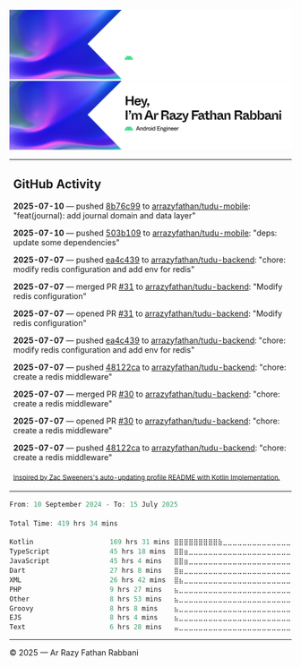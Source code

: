 ![Ar Razy Fathan Rabbani Banner](https://github.com/arrazyfathan/arrazyfathan/blob/main/media/banner-dark.png#gh-dark-mode-only)
![Ar Razy Fathan Rabbani Banner](https://github.com/arrazyfathan/arrazyfathan/blob/main/media/banner-light.png#gh-light-mode-only)

<table><tr><td valign="top" width="100%">    

## GitHub Activity

**2025-07-10** — pushed [8b76c99](https://github.com/arrazyfathan/tudu-mobile/commits/8b76c99bfb1df389d5e86a6c9bd2d7c72d45cb10) to [arrazyfathan/tudu-mobile](https://github.com/arrazyfathan/tudu-mobile): "feat(journal): add journal domain and data layer"

**2025-07-10** — pushed [503b109](https://github.com/arrazyfathan/tudu-mobile/commits/503b109203235d795afcbaf26779b2954a226223) to [arrazyfathan/tudu-mobile](https://github.com/arrazyfathan/tudu-mobile): "deps: update some dependencies"

**2025-07-07** — pushed [ea4c439](https://github.com/arrazyfathan/tudu-backend/commits/ea4c439b207718025ac80eca3904eff0886b4905) to [arrazyfathan/tudu-backend](https://github.com/arrazyfathan/tudu-backend): "chore: modify redis configuration and add env for redis"

**2025-07-07** — merged PR [#31](https://github.com/arrazyfathan/tudu-backend/pull/31) to [arrazyfathan/tudu-backend](https://github.com/arrazyfathan/tudu-backend): "Modify redis configuration"

**2025-07-07** — opened PR [#31](https://github.com/arrazyfathan/tudu-backend/pull/31) to [arrazyfathan/tudu-backend](https://github.com/arrazyfathan/tudu-backend): "Modify redis configuration"

**2025-07-07** — pushed [ea4c439](https://github.com/arrazyfathan/tudu-backend/commits/ea4c439b207718025ac80eca3904eff0886b4905) to [arrazyfathan/tudu-backend](https://github.com/arrazyfathan/tudu-backend): "chore: modify redis configuration and add env for redis"

**2025-07-07** — pushed [48122ca](https://github.com/arrazyfathan/tudu-backend/commits/48122ca986a8e8fdb485af4657a09c50c95eea2e) to [arrazyfathan/tudu-backend](https://github.com/arrazyfathan/tudu-backend): "chore: create a redis middleware"

**2025-07-07** — merged PR [#30](https://github.com/arrazyfathan/tudu-backend/pull/30) to [arrazyfathan/tudu-backend](https://github.com/arrazyfathan/tudu-backend): "chore: create a redis middleware"

**2025-07-07** — opened PR [#30](https://github.com/arrazyfathan/tudu-backend/pull/30) to [arrazyfathan/tudu-backend](https://github.com/arrazyfathan/tudu-backend): "chore: create a redis middleware"

**2025-07-07** — pushed [48122ca](https://github.com/arrazyfathan/tudu-backend/commits/48122ca986a8e8fdb485af4657a09c50c95eea2e) to [arrazyfathan/tudu-backend](https://github.com/arrazyfathan/tudu-backend): "chore: create a redis middleware"
                
<sub><a href="https://github.com/ZacSweers/ZacSweers/">Inspired by Zac Sweeners's auto-updating profile README with Kotlin Implementation.</a></sub>
</table>

<!--START_SECTION:waka-->

```kotlin
From: 10 September 2024 - To: 15 July 2025

Total Time: 419 hrs 34 mins

Kotlin                   169 hrs 31 mins ⣿⣿⣿⣿⣿⣿⣿⣿⣿⣷⣀⣀⣀⣀⣀⣀⣀⣀⣀⣀⣀⣀⣀⣀⣀   39.56 %
TypeScript               45 hrs 18 mins  ⣿⣿⣶⣀⣀⣀⣀⣀⣀⣀⣀⣀⣀⣀⣀⣀⣀⣀⣀⣀⣀⣀⣀⣀⣀   10.57 %
JavaScript               45 hrs 4 mins   ⣿⣿⣶⣀⣀⣀⣀⣀⣀⣀⣀⣀⣀⣀⣀⣀⣀⣀⣀⣀⣀⣀⣀⣀⣀   10.52 %
Dart                     27 hrs 8 mins   ⣿⣶⣀⣀⣀⣀⣀⣀⣀⣀⣀⣀⣀⣀⣀⣀⣀⣀⣀⣀⣀⣀⣀⣀⣀   06.34 %
XML                      26 hrs 42 mins  ⣿⣦⣀⣀⣀⣀⣀⣀⣀⣀⣀⣀⣀⣀⣀⣀⣀⣀⣀⣀⣀⣀⣀⣀⣀   06.24 %
PHP                      9 hrs 27 mins   ⣦⣀⣀⣀⣀⣀⣀⣀⣀⣀⣀⣀⣀⣀⣀⣀⣀⣀⣀⣀⣀⣀⣀⣀⣀   02.21 %
Other                    8 hrs 53 mins   ⣦⣀⣀⣀⣀⣀⣀⣀⣀⣀⣀⣀⣀⣀⣀⣀⣀⣀⣀⣀⣀⣀⣀⣀⣀   02.07 %
Groovy                   8 hrs 8 mins    ⣦⣀⣀⣀⣀⣀⣀⣀⣀⣀⣀⣀⣀⣀⣀⣀⣀⣀⣀⣀⣀⣀⣀⣀⣀   01.90 %
EJS                      8 hrs 4 mins    ⣦⣀⣀⣀⣀⣀⣀⣀⣀⣀⣀⣀⣀⣀⣀⣀⣀⣀⣀⣀⣀⣀⣀⣀⣀   01.89 %
Text                     6 hrs 28 mins   ⣤⣀⣀⣀⣀⣀⣀⣀⣀⣀⣀⣀⣀⣀⣀⣀⣀⣀⣀⣀⣀⣀⣀⣀⣀   01.51 %
```

<!--END_SECTION:waka-->

---
© 2025 — Ar Razy Fathan Rabbani
